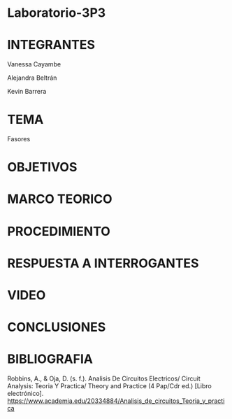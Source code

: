 # Laboratorio-3P3

# INTEGRANTES
Vanessa Cayambe

Alejandra Beltrán

Kevin Barrera

# TEMA
Fasores 
# OBJETIVOS

# MARCO TEORICO

# PROCEDIMIENTO


# RESPUESTA A INTERROGANTES


# VIDEO 

# CONCLUSIONES

# BIBLIOGRAFIA
Robbins, A., & Oja, D. (s. f.). Analisis De Circuitos Electricos/ Circuit Analysis: Teoria Y Practica/ Theory and Practice (4 Pap/Cdr ed.) [Libro electrónico]. https://www.academia.edu/20334884/Analisis_de_circuitos_Teoria_y_practica
